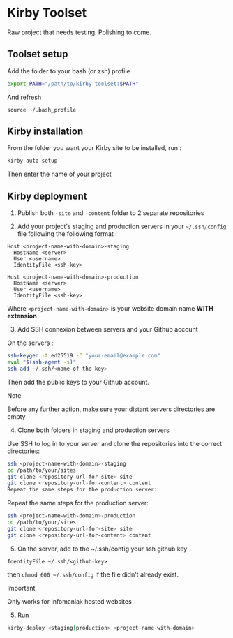 # Kirby Toolset

Raw project that needs testing. Polishing to come.

## Toolset setup
Add the folder to your bash (or zsh) profile
```bash
export PATH="/path/to/kirby-toolset:$PATH"
```
And refresh 
```
source ~/.bash_profile
```

## Kirby installation
From the folder you want your Kirby site to be installed, run :
```bash
kirby-auto-setup
```
Then enter the name of your project

## Kirby deployment

1. Publish both `-site` and `-content` folder to 2 separate repositories

2. Add your project's staging and production servers in your `~/.ssh/config` file following the following format :
```ssh
Host <project-name-with-domain>-staging
  HostName <server>
  User <username>
  IdentityFile <ssh-key>

Host <project-name-with-domain>-production
  HostName <server>
  User <username>
  IdentityFile <ssh-key>
```
Where `<project-name-with-domain>` is your website domain name **WITH extension**

3. Add SSH connexion between servers and your Github account

On the servers :
```bash
ssh-keygen -t ed25519 -C "your-email@example.com"
eval "$(ssh-agent -s)"
ssh-add ~/.ssh/<name-of-the-key>
```

Then add the public keys to your Github account.

> [!NOTE]
> Before any further action, make sure your distant servers directories are empty

4. Clone both folders in staging and production servers

Use SSH to log in to your server and clone the repositories into the correct directories:

```bash
ssh <project-name-with-domain>-staging
cd /path/to/your/sites
git clone <repository-url-for-site> site
git clone <repository-url-for-content> content
Repeat the same steps for the production server:
```

Repeat the same steps for the production server:

```bash
ssh <project-name-with-domain>-production
cd /path/to/your/sites
git clone <repository-url-for-site> site
git clone <repository-url-for-content> content
```

5. On the server, add to the ~/.ssh/config your ssh github key
```
IdentityFile ~/.ssh/<github-key>
```
then `chmod 600 ~/.ssh/config` if the file didn't already exist.

> [!IMPORTANT]  
> Only works for Infomaniak hosted websites

5. Run
```bash
kirby-deploy <staging|production> <project-name-with-domain>
```
